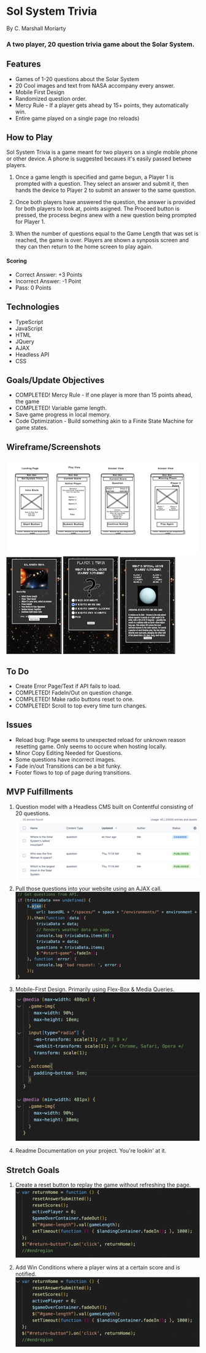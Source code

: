 # Sol System Trivia
By C. Marshall Moriarty
### A two player, 20 question trivia game about the Solar System.

## Features
- Games of 1-20 questions about the Solar System
- 20 Cool images and text from NASA accompany every answer.
- Mobile First Design
- Randomized question order.
- Mercy Rule - If a player gets ahead by 15+ points, they automatically win.
- Entire game played on a single page (no reloads)


## How to Play
Sol System Trivia is a game meant for two players on a single mobile phone or other device. A phone is suggested becaues it's easily passed betwee players. 

1. Once a game length is specified and game begun, a Player 1 is prompted with a question. They select an answer and submit it, then hands the device to Player 2 to submit an answer to the same question. 

2. Once both players have answered the question, the answer is provided for both players to look at, points asigned. The Proceed button is pressed, the process begins anew with a new question being prompted for Player 1. 

3. When the number of questions equal to the Game Length that was set is reached, the game is over. Players are shown a synposis screen and they can then return to the home screen to play again.

#### Scoring
- Correct Answer: +3 Points
- Incorrect Answer: -1 Point
- Pass: 0 Points

## Technologies
- TypeScript
- JavaScript
- HTML
- JQuery
- AJAX
- Headless API
- CSS


## Goals/Update Objectives
- COMPLETED! Mercy Rule - If one player is more than 15 points ahead, the game
- COMPLETED! Variable game length. 
- Save game progress in local memory.
- Code Optimization - Build something akin to a Finite State Machine for game states.

## Wireframe/Screenshots

![Wireframe](src/images/TriviaWireframe.jpg)
![Mobile Screenshot](src/images/mobilelanding.png) ![Mobile Screenshot](src/images/mobilequestion.png) ![Mobile Screenshot](src/images/mobileanswer.png)

## To Do
- Create Error Page/Text if API fails to load.
- COMPLETED! FadeIn/Out on question change.
- COMPLETED! Make radio buttons reset to one.
- COMPLETED! Scroll to top every time turn changes.

## Issues
- Reload bug: Page seems to unexpected reload for unknown reason resetting game. Only seems to occure when hosting locally.
- Minor Copy Editing Needed for Questions.
- Some questions have incorrect images.
- Fade in/out Transitions can be a bit funky.
- Footer flows to top of page during transitions.

## MVP Fulfillments
1. Question model with a Headless CMS built on Contentful consisting of 20 questions.
![Wireframe](src/images/readme_images/contentful.png)

2. Pull those questions into your website using an AJAX call. 
![Wireframe](src/images/readme_images/ajax.png)

3. Mobile-First Design. Primarily using Flex-Box & Media Queries.
![Wireframe](src/images/readme_images/mobile_first.png)

4. Readme Documentation on your project.
    You're lookin' at it.

## Stretch Goals
1. Create a reset button to replay the game without refreshing the page.
![Wireframe](src/images/readme_images/new_game.png)

2. Add Win Conditions where a player wins at a certain score and is notified.
![Wireframe](src/images/readme_images/mercy_killing.png)